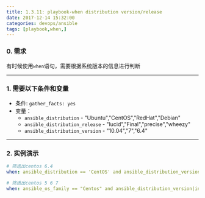 ```yaml
---
title: 1.3.11: playbook-when distribution version/release
date: 2017-12-14 15:32:00
categories: devops/ansible
tags: [playbook,when,]
---
```


### 0. 需求
有时候使用`when`语句，需要根据系统版本的信息进行判断

---

### 1. 需要以下条件和变量
- 条件: `gather_facts: yes`
- 变量：
    - `ansible_distribution` - "Ubuntu","CentOS","RedHat","Debian"
    - `ansible_distribution_release` - "lucid","Final","precise","wheezy"
    - `ansible_distribution_version` - "10.04","7","6.4"

---

### 2. 实例演示
``` yaml
# 筛选出centos 6.4
when: ansible_distribution == 'CentOS' and ansible_distribution_version == '6.4'

# 筛选出centos 5 6 7
when: ansible_os_family == "Centos" and ansible_distribution_version|int >= 5
```
